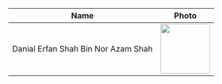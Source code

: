 | Name                                     | Photo |
|------------------------------------------|-------|
| Danial Erfan Shah Bin Nor Azam Shah       |<img src="Image/photo_2_2023-12-20_18-15-50.jpg" width="100" height="100"> |


